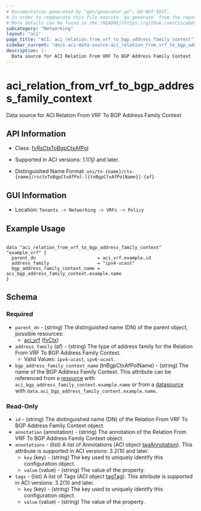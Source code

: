 ```yaml
---
# Documentation generated by "gen/generator.go"; DO NOT EDIT.
# In order to regenerate this file execute `go generate` from the repository root.
# More details can be found in the [README](https://github.com/CiscoDevNet/terraform-provider-aci/blob/master/README.md).
subcategory: "Networking"
layout: "aci"
page_title: "ACI: aci_relation_from_vrf_to_bgp_address_family_context"
sidebar_current: "docs-aci-data-source-aci_relation_from_vrf_to_bgp_address_family_context"
description: |-
  Data source for ACI Relation From VRF To BGP Address Family Context
---
```


# aci_relation_from_vrf_to_bgp_address_family_context #

Data source for ACI Relation From VRF To BGP Address Family Context

## API Information ##

* Class: [fvRsCtxToBgpCtxAfPol](https://pubhub.devnetcloud.com/media/model-doc-latest/docs/app/index.html#/objects/fvRsCtxToBgpCtxAfPol/overview)

* Supported in ACI versions: 1.1(1j) and later.

* Distinguished Name Format: `uni/tn-{name}/ctx-{name}/rsctxToBgpCtxAfPol-[{tnBgpCtxAfPolName}]-{af}`

## GUI Information ##

* Location: `Tenants -> Networking -> VRFs -> Policy`

## Example Usage ##

```hcl

data "aci_relation_from_vrf_to_bgp_address_family_context" "example_vrf" {
  parent_dn                       = aci_vrf.example.id
  address_family                  = "ipv4-ucast"
  bgp_address_family_context_name = aci_bgp_address_family_context.example.name
}

```

## Schema ##

### Required ###

* `parent_dn` - (string) The distinguished name (DN) of the parent object, possible resources:
  - [aci_vrf](https://registry.terraform.io/providers/CiscoDevNet/aci/latest/docs/resources/vrf) ([fvCtx](https://pubhub.devnetcloud.com/media/model-doc-latest/docs/app/index.html#/objects/fvCtx/overview))
* `address_family` (af) - (string) The type of address family for the Relation From VRF To BGP Address Family Context.
  - Valid Values: `ipv4-ucast`, `ipv6-ucast`.
* `bgp_address_family_context_name` (tnBgpCtxAfPolName) - (string) The name of the BGP Address Family Context. This attribute can be referenced from a [resource](https://registry.terraform.io/providers/CiscoDevNet/aci/latest/docs/resources/bgp_address_family_context) with `aci_bgp_address_family_context.example.name` or from a [datasource](https://registry.terraform.io/providers/CiscoDevNet/aci/latest/docs/data-sources/bgp_address_family_context) with `data.aci_bgp_address_family_context.example.name`.

### Read-Only ###

* `id` - (string) The distinguished name (DN) of the Relation From VRF To BGP Address Family Context object.
* `annotation` (annotation) - (string) The annotation of the Relation From VRF To BGP Address Family Context object.
* `annotations` - (list) A list of Annotations (ACI object [tagAnnotation](https://pubhub.devnetcloud.com/media/model-doc-latest/docs/app/index.html#/objects/tagAnnotation/overview)). This attribute is supported in ACI versions: 3.2(1l) and later.
    * `key` (key) - (string) The key used to uniquely identify this configuration object.
    * `value` (value) - (string) The value of the property.
* `tags` - (list) A list of Tags (ACI object [tagTag](https://pubhub.devnetcloud.com/media/model-doc-latest/docs/app/index.html#/objects/tagTag/overview)). This attribute is supported in ACI versions: 3.2(1l) and later.
    * `key` (key) - (string) The key used to uniquely identify this configuration object.
    * `value` (value) - (string) The value of the property.
